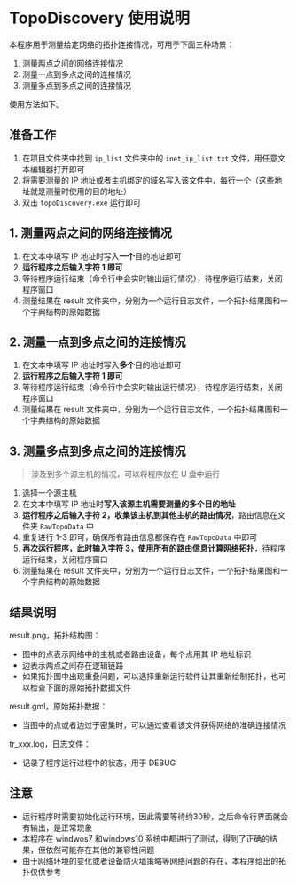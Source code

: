 # TopoDiscovery 使用说明

本程序用于测量给定网络的拓扑连接情况，可用于下面三种场景：

1. 测量两点之间的网络连接情况
2. 测量一点到多点之间的连接情况
3. 测量多点到多点之间的连接情况

使用方法如下。

## 准备工作

1. 在项目文件夹中找到 `ip_list` 文件夹中的 `inet_ip_list.txt` 文件，用任意文本编辑器打开即可
2. 将需要测量的 IP 地址或者主机绑定的域名写入该文件中，每行一个（这些地址就是测量时使用的目的地址）
3. 双击 `topoDiscovery.exe` 运行即可

## 1. 测量两点之间的网络连接情况

1. 在文本中填写 IP 地址时写入**一个**目的地址即可
2. **运行程序之后输入字符 1 即可**
3. 等待程序运行结束（命令行中会实时输出运行情况），待程序运行结束，关闭程序窗口
4. 测量结果在 result 文件夹中，分别为一个运行日志文件，一个拓扑结果图和一个字典结构的原始数据

## 2. 测量一点到多点之间的连接情况

1. 在文本中填写 IP 地址时写入**多个**目的地址即可
2. **运行程序之后输入字符 1 即可**
3. 等待程序运行结束（命令行中会实时输出运行情况），待程序运行结束，关闭程序窗口
4. 测量结果在 result 文件夹中，分别为一个运行日志文件，一个拓扑结果图和一个字典结构的原始数据

## 3. 测量多点到多点之间的连接情况

> 涉及到多个源主机的情况，可以将程序放在 U 盘中运行

1. 选择一个源主机
2. 在文本中填写 IP 地址时**写入该源主机需要测量的多个目的地址**
3. **运行程序之后输入字符 2，收集该主机到其他主机的路由情况**，路由信息在文件夹 `RawTopoData` 中
4. 重复进行 1-3 即可，确保所有路由信息都保存在  `RawTopoData` 中即可
5. **再次运行程序，此时输入字符 3，使用所有的路由信息计算网络拓扑**，待程序运行结束，关闭程序窗口
6. 测量结果在 result 文件夹中，分别为一个运行日志文件，一个拓扑结果图和一个字典结构的原始数据

## 结果说明

result.png，拓扑结构图：

- 图中的点表示网络中的主机或者路由设备，每个点用其 IP 地址标识
- 边表示两点之间存在逻辑链路
- 如果拓扑图中出现重叠问题，可以选择重新运行软件让其重新绘制拓扑，也可以检查下面的原始拓扑数据文件

result.gml，原始拓扑数据：

- 当图中的点或者边过于密集时，可以通过查看该文件获得网络的准确连接情况

tr_xxx.log，日志文件：

- 记录了程序运行过程中的状态，用于 DEBUG

## 注意

- 运行程序时需要初始化运行环境，因此需要等待约30秒，之后命令行界面就会有输出，是正常现象
- 本程序在 windwos7 和windows10 系统中都进行了测试，得到了正确的结果，但依然可能存在其他的兼容性问题
- 由于网络环境的变化或者设备防火墙策略等网络问题的存在，本程序给出的拓扑仅供参考